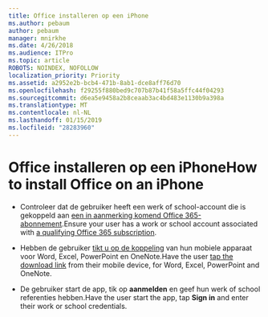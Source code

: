 ```yaml
---
title: Office installeren op een iPhone
ms.author: pebaum
author: pebaum
manager: mnirkhe
ms.date: 4/26/2018
ms.audience: ITPro
ms.topic: article
ROBOTS: NOINDEX, NOFOLLOW
localization_priority: Priority
ms.assetid: a2952e2b-bcb4-471b-8ab1-dce8aff76d70
ms.openlocfilehash: f29255f880bed9c707b87b41f58a5ffc44f04293
ms.sourcegitcommit: d6ea5e9458a2b8ceaab3ac4bd483e1130b9a398a
ms.translationtype: MT
ms.contentlocale: nl-NL
ms.lasthandoff: 01/15/2019
ms.locfileid: "28283960"
---
```

# <a name="how-to-install-office-on-an-iphone"></a><span data-ttu-id="8d697-102">Office installeren op een iPhone</span><span class="sxs-lookup"><span data-stu-id="8d697-102">How to install Office on an iPhone</span></span>

- <span data-ttu-id="8d697-103">Controleer dat de gebruiker heeft een werk of school-account die is gekoppeld aan [een in aanmerking komend Office 365-abonnement](https://support.office.com/article/9ef8b63a-05fd-4f9c-bac5-29da046833ea).</span><span class="sxs-lookup"><span data-stu-id="8d697-103">Ensure your user has a work or school account associated with [a qualifying Office 365 subscription](https://support.office.com/article/9ef8b63a-05fd-4f9c-bac5-29da046833ea).</span></span>
    
- <span data-ttu-id="8d697-104">Hebben de gebruiker [tikt u op de koppeling](https://support.office.com/article/9df6d10c-7281-4671-8666-6ca8e339b628) van hun mobiele apparaat voor Word, Excel, PowerPoint en OneNote.</span><span class="sxs-lookup"><span data-stu-id="8d697-104">Have the user [tap the download link](https://support.office.com/article/9df6d10c-7281-4671-8666-6ca8e339b628) from their mobile device, for Word, Excel, PowerPoint and OneNote.</span></span> 
    
- <span data-ttu-id="8d697-105">De gebruiker start de app, tik op **aanmelden** en geef hun werk of school referenties hebben.</span><span class="sxs-lookup"><span data-stu-id="8d697-105">Have the user start the app, tap **Sign in** and enter their work or school credentials.</span></span> 
    

